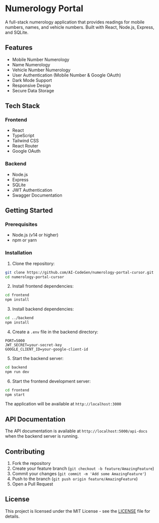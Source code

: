 # Numerology Portal

A full-stack numerology application that provides readings for mobile numbers, names, and vehicle numbers. Built with React, Node.js, Express, and SQLite.

## Features

- Mobile Number Numerology
- Name Numerology
- Vehicle Number Numerology
- User Authentication (Mobile Number & Google OAuth)
- Dark Mode Support
- Responsive Design
- Secure Data Storage

## Tech Stack

### Frontend
- React
- TypeScript
- Tailwind CSS
- React Router
- Google OAuth

### Backend
- Node.js
- Express
- SQLite
- JWT Authentication
- Swagger Documentation

## Getting Started

### Prerequisites

- Node.js (v14 or higher)
- npm or yarn

### Installation

1. Clone the repository:
```bash
git clone https://github.com/AI-CodeGen/numerology-portal-cursor.git
cd numerology-portal-cursor
```

2. Install frontend dependencies:
```bash
cd frontend
npm install
```

3. Install backend dependencies:
```bash
cd ../backend
npm install
```

4. Create a `.env` file in the backend directory:
```env
PORT=5000
JWT_SECRET=your-secret-key
GOOGLE_CLIENT_ID=your-google-client-id
```

5. Start the backend server:
```bash
cd backend
npm run dev
```

6. Start the frontend development server:
```bash
cd frontend
npm start
```

The application will be available at `http://localhost:3000`

## API Documentation

The API documentation is available at `http://localhost:5000/api-docs` when the backend server is running.

## Contributing

1. Fork the repository
2. Create your feature branch (`git checkout -b feature/AmazingFeature`)
3. Commit your changes (`git commit -m 'Add some AmazingFeature'`)
4. Push to the branch (`git push origin feature/AmazingFeature`)
5. Open a Pull Request

## License

This project is licensed under the MIT License - see the [LICENSE](LICENSE) file for details. 